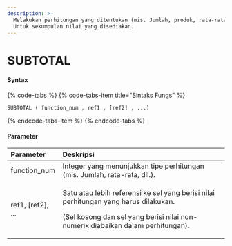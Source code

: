 ```yaml
---
description: >-
  Melakukan perhitungan yang ditentukan (mis. Jumlah, produk, rata-rata, dll.)
  Untuk sekumpulan nilai yang disediakan.
---
```


# SUBTOTAL

#### Syntax

{% code-tabs %}
{% code-tabs-item title="Sintaks Fungs" %}
```text
SUBTOTAL ( function_num , ref1 , [ref2] , ...)
```
{% endcode-tabs-item %}
{% endcode-tabs %}

#### Parameter

<table>
  <thead>
    <tr>
      <th style="text-align:left">Parameter</th>
      <th style="text-align:left">Deskripsi</th>
    </tr>
  </thead>
  <tbody>
    <tr>
      <td style="text-align:left">function_num</td>
      <td style="text-align:left">Integer yang menunjukkan tipe perhitungan (mis. Jumlah, rata-rata, dll.).</td>
    </tr>
    <tr>
      <td style="text-align:left">ref1, [ref2], ...</td>
      <td style="text-align:left">
        <p>Satu atau lebih referensi ke sel yang berisi nilai perhitungan yang harus
          dilakukan.
          <br />
        </p>
        <p>(Sel kosong dan sel yang berisi nilai non-numerik diabaikan dalam perhitungan).</p>
      </td>
    </tr>
  </tbody>
</table>